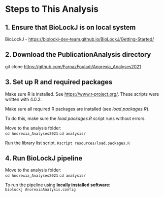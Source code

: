 # Steps to This Analysis

## 1. Ensure that BioLockJ is on local system
BioLockJ - https://biolockj-dev-team.github.io/BioLockJ/Getting-Started/

## 2. Download the PublicationAnalysis directory
git clone https://github.com/FarnazFouladi/Anorexia_Analyses2021

## 3. Set up R and required packages

Make sure R is installed.  See https://www.r-project.org/.  These scripts were written with 4.0.2.

Make sure all required R packages are installed (see _load.packages.R_).  

To do this, make sure the _load.packages.R_ script runs without errors.

Move to the analysis folder:            
`cd Anorexia_Analyses2021`
`cd analysis/`

Run the library list script.
`Rscript resources/load.packages.R `

## 4. Run BioLockJ pipeline

Move to the analysis folder:            
`cd Anorexia_Analyses2021`
`cd analysis/`

To run the pipeline using **locally installed software**:                 
`biolockj AnorexiaAnalysis.config`

